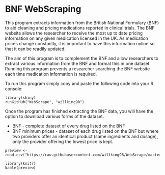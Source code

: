 # BNF WebScraping

This program extracts information from the British National Formulary (BNF) to aid cleaning and pricing medications reported in clinical trials.
The BNF website allows the researcher to receive the most up to date pricing information on any given medication licensed in the UK. As medication prices change constantly, it is important to have this information online so that it can be readily updated.

The aim of this program is to complement the BNF and allow researchers to extract various information from the BNF and format this in one dataset. Running this program prevents a researcher searching the BNF website each time medication information is required.

To run this program simply copy and paste the following code into your R console:

```{r, eval=FALSE}
library(shiny)
runGitHub("WebScrape", "willking98")
```

Once the program has finished extracting the BNF data, you will have the option to download various forms of the dataset.

* BNF - complete dataset of every drug listed on the BNF
* BNF minimum prices - dataset of each drug listed on the BNF but where two providers offer an identical product (same ingredients and dosage), only the provider offering the lowest price is kept.

```{r, echo=FALSE}
preview <- read.csv("https://raw.githubusercontent.com/willking98/WebScrape/master/BNF_sample.csv")
```

```{r}
library(knitr)
kable(preview)
```
